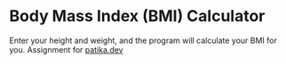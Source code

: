 # Body Mass Index (BMI) Calculator 
Enter your height and weight, and the program will calculate your BMI for you. 
Assignment for [patika.dev](https://patika.dev)